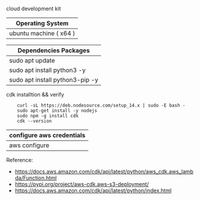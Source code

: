 cloud development kit

| Operating System |
| --------------- |
| ubuntu machine ( x64 ) |
        
| Dependencies Packages |
| --------------- |
| sudo apt update |
| sudo apt install python3 -y |
| sudo apt install python3-pip -y |


cdk installtion && verify

        curl -sL https://deb.nodesource.com/setup_14.x | sudo -E bash -
        sudo apt-get install -y nodejs
        sudo npm -g install cdk
        cdk --version


| configure aws credentials |
| --------------- |
| aws configure |



Reference: 

- https://docs.aws.amazon.com/cdk/api/latest/python/aws_cdk.aws_lambda/Function.html
- https://pypi.org/project/aws-cdk.aws-s3-deployment/
- https://docs.aws.amazon.com/cdk/api/latest/python/index.html
